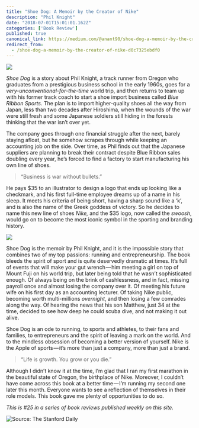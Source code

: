 ```yaml
---
title: "Shoe Dog: A Memoir by the Creator of Nike"
description: "Phil Knight"
date: "2018-07-01T15:01:01.162Z"
categories: ['Book Review']
published: true
canonical_link: https://medium.com/@anant90/shoe-dog-a-memoir-by-the-creator-of-nike-d0c7325ebdf0
redirect_from:
  - /shoe-dog-a-memoir-by-the-creator-of-nike-d0c7325ebdf0
---
```


![](/assets/blog/shoe-dog-a-memoir-by-the-creator-of-nike/asset-1.jpeg)

_Shoe Dog_ is a story about Phil Knight, a track runner from Oregon who graduates from a prestigious business school in the early 1960s, goes for a _very-unconventional-for-the-time_ world trip, and then returns to team up with his former track coach to start a shoe import business called _Blue Ribbon Sports_. The plan is to import higher-quality shoes all the way from Japan, less than two decades after Hiroshima, when the wounds of the war were still fresh and some Japanese soldiers still hiding in the forests thinking that the war isn’t over yet.

The company goes through one financial struggle after the next, barely staying afloat, but he somehow scrapes through while keeping an accounting job on the side. Over time, as Phil finds out that the Japanese suppliers are planning to break their contract despite Blue Ribbon sales doubling every year, he’s forced to find a factory to start manufacturing his own line of shoes.

> “Business is war without bullets.”

He pays $35 to an illustrator to design a logo that ends up looking like a checkmark, and his first full-time employee dreams up of a name in his sleep. It meets his criteria of being short, having a sharp sound like a ‘k’, and is also the name of the Greek goddess of victory. So he decides to name this new line of shoes _Nike,_ and the $35 logo, now called the _swoosh_, would go on to become the most iconic symbol in the sporting and branding history.

![](/assets/blog/shoe-dog-a-memoir-by-the-creator-of-nike/asset-2.png)

Shoe Dog is the memoir by Phil Knight, and it is the impossible story that combines two of my top passions: running and entrepreneurship. The book bleeds the spirit of sport and is quite deservedly dramatic at times. It’s full of events that will make your gut wrench — him meeting a girl on top of Mount Fuji on his world trip, but later being told that he wasn’t sophisticated enough. Of always being on the brink of cashlessness, and in fact, missing payroll once and almost losing the company over it. Of meeting his future wife on his first day as an accounting lecturer. Of taking Nike public, becoming worth multi-millions _overnight_, and then losing a few comrades along the way. Of hearing the news that his son Matthew, just 34 at the time, decided to see how deep he could scuba dive, and not making it out alive.

Shoe Dog is an ode to running, to sports and athletes, to their fans and families, to entrepreneurs and the spirit of leaving a mark on the world. And to the mindless obsession of becoming a better version of yourself. Nike is the Apple of sports — it’s more than just a company, more than just a brand.

> “Life is growth. You grow or you die.”

Although I didn’t know it at the time, I’m glad that I ran my first marathon in the beautiful state of Oregon, the birthplace of Nike. Moreover, I couldn’t have come across this book at a better time — I’m running my second one later this month. Everyone wants to see a reflection of themselves in their role models. This book gave me plenty of opportunities to do so.

_This is #25 in a series of book reviews published weekly on this site._

![Source: [The Stanford Daily](https://www.stanforddaily.com/2013/11/07/phil-knight-talks-stanford-oregon-game/)](/assets/blog/shoe-dog-a-memoir-by-the-creator-of-nike/asset-3.jpeg)
